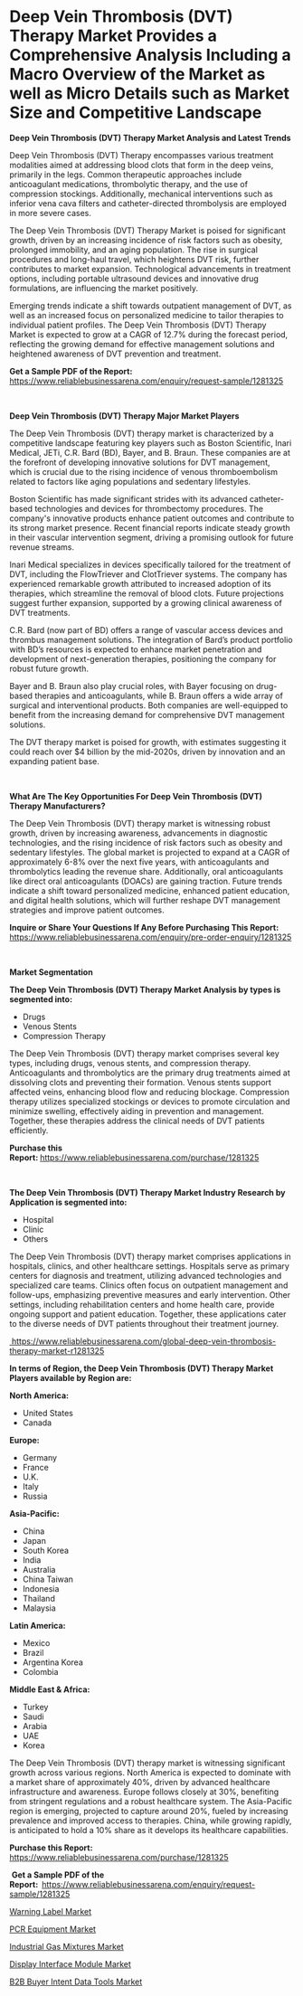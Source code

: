 <p><h1>Deep Vein Thrombosis (DVT) Therapy Market Provides a Comprehensive Analysis Including a Macro Overview of the Market as well as Micro Details such as Market Size and Competitive Landscape</h1></p><p><strong>Deep Vein Thrombosis (DVT) Therapy Market Analysis and Latest Trends</strong></p>
<p><p>Deep Vein Thrombosis (DVT) Therapy encompasses various treatment modalities aimed at addressing blood clots that form in the deep veins, primarily in the legs. Common therapeutic approaches include anticoagulant medications, thrombolytic therapy, and the use of compression stockings. Additionally, mechanical interventions such as inferior vena cava filters and catheter-directed thrombolysis are employed in more severe cases.</p><p>The Deep Vein Thrombosis (DVT) Therapy Market is poised for significant growth, driven by an increasing incidence of risk factors such as obesity, prolonged immobility, and an aging population. The rise in surgical procedures and long-haul travel, which heightens DVT risk, further contributes to market expansion. Technological advancements in treatment options, including portable ultrasound devices and innovative drug formulations, are influencing the market positively. </p><p>Emerging trends indicate a shift towards outpatient management of DVT, as well as an increased focus on personalized medicine to tailor therapies to individual patient profiles. The Deep Vein Thrombosis (DVT) Therapy Market is expected to grow at a CAGR of 12.7% during the forecast period, reflecting the growing demand for effective management solutions and heightened awareness of DVT prevention and treatment.</p></p>
<p><strong>Get a Sample PDF of the Report:&nbsp;</strong> <a href="https://www.reliablebusinessarena.com/enquiry/request-sample/1281325?utm_campaign=1290&utm_medium=2&utm_source=Github&utm_content=ia&utm_term=30092024&utm_id=deep-vein-thrombosis-dvt-therapy">https://www.reliablebusinessarena.com/enquiry/request-sample/1281325</a></p>
<p>&nbsp;</p>
<p><strong>Deep Vein Thrombosis (DVT) Therapy Major Market Players</strong></p>
<p><p>The Deep Vein Thrombosis (DVT) therapy market is characterized by a competitive landscape featuring key players such as Boston Scientific, Inari Medical, JETi, C.R. Bard (BD), Bayer, and B. Braun. These companies are at the forefront of developing innovative solutions for DVT management, which is crucial due to the rising incidence of venous thromboembolism related to factors like aging populations and sedentary lifestyles.</p><p>Boston Scientific has made significant strides with its advanced catheter-based technologies and devices for thrombectomy procedures. The company's innovative products enhance patient outcomes and contribute to its strong market presence. Recent financial reports indicate steady growth in their vascular intervention segment, driving a promising outlook for future revenue streams.</p><p>Inari Medical specializes in devices specifically tailored for the treatment of DVT, including the FlowTriever and ClotTriever systems. The company has experienced remarkable growth attributed to increased adoption of its therapies, which streamline the removal of blood clots. Future projections suggest further expansion, supported by a growing clinical awareness of DVT treatments.</p><p>C.R. Bard (now part of BD) offers a range of vascular access devices and thrombus management solutions. The integration of Bard’s product portfolio with BD’s resources is expected to enhance market penetration and development of next-generation therapies, positioning the company for robust future growth.</p><p>Bayer and B. Braun also play crucial roles, with Bayer focusing on drug-based therapies and anticoagulants, while B. Braun offers a wide array of surgical and interventional products. Both companies are well-equipped to benefit from the increasing demand for comprehensive DVT management solutions.</p><p>The DVT therapy market is poised for growth, with estimates suggesting it could reach over $4 billion by the mid-2020s, driven by innovation and an expanding patient base.</p></p>
<p>&nbsp;</p>
<p><strong>What Are The Key Opportunities For Deep Vein Thrombosis (DVT) Therapy Manufacturers?</strong></p>
<p><p>The Deep Vein Thrombosis (DVT) therapy market is witnessing robust growth, driven by increasing awareness, advancements in diagnostic technologies, and the rising incidence of risk factors such as obesity and sedentary lifestyles. The global market is projected to expand at a CAGR of approximately 6-8% over the next five years, with anticoagulants and thrombolytics leading the revenue share. Additionally, oral anticoagulants like direct oral anticoagulants (DOACs) are gaining traction. Future trends indicate a shift toward personalized medicine, enhanced patient education, and digital health solutions, which will further reshape DVT management strategies and improve patient outcomes.</p></p>
<p><strong>Inquire or Share Your Questions If Any Before Purchasing This Report:</strong> <a href="https://www.reliablebusinessarena.com/enquiry/pre-order-enquiry/1281325?utm_campaign=1290&utm_medium=2&utm_source=Github&utm_content=ia&utm_term=30092024&utm_id=deep-vein-thrombosis-dvt-therapy">https://www.reliablebusinessarena.com/enquiry/pre-order-enquiry/1281325</a></p>
<p>&nbsp;</p>
<p><strong>Market Segmentation</strong></p>
<p><strong>The Deep Vein Thrombosis (DVT) Therapy Market Analysis by types is segmented into:</strong></p>
<p><ul><li>Drugs</li><li>Venous Stents</li><li>Compression Therapy</li></ul></p>
<p><p>The Deep Vein Thrombosis (DVT) therapy market comprises several key types, including drugs, venous stents, and compression therapy. Anticoagulants and thrombolytics are the primary drug treatments aimed at dissolving clots and preventing their formation. Venous stents support affected veins, enhancing blood flow and reducing blockage. Compression therapy utilizes specialized stockings or devices to promote circulation and minimize swelling, effectively aiding in prevention and management. Together, these therapies address the clinical needs of DVT patients efficiently.</p></p>
<p><strong>Purchase this Report:&nbsp;</strong><a href="https://www.reliablebusinessarena.com/purchase/1281325?utm_campaign=1290&utm_medium=2&utm_source=Github&utm_content=ia&utm_term=30092024&utm_id=deep-vein-thrombosis-dvt-therapy">https://www.reliablebusinessarena.com/purchase/1281325</a></p>
<p>&nbsp;</p>
<p><strong>The Deep Vein Thrombosis (DVT) Therapy Market Industry Research by Application is segmented into:</strong></p>
<p><ul><li>Hospital</li><li>Clinic</li><li>Others</li></ul></p>
<p><p>The Deep Vein Thrombosis (DVT) therapy market comprises applications in hospitals, clinics, and other healthcare settings. Hospitals serve as primary centers for diagnosis and treatment, utilizing advanced technologies and specialized care teams. Clinics often focus on outpatient management and follow-ups, emphasizing preventive measures and early intervention. Other settings, including rehabilitation centers and home health care, provide ongoing support and patient education. Together, these applications cater to the diverse needs of DVT patients throughout their treatment journey.</p></p>
<p><a href="https://www.reliablebusinessarena.com/global-deep-vein-thrombosis-therapy-market-r1281325?utm_campaign=1290&utm_medium=2&utm_source=Github&utm_content=ia&utm_term=30092024&utm_id=deep-vein-thrombosis-dvt-therapy">&nbsp;https://www.reliablebusinessarena.com/global-deep-vein-thrombosis-therapy-market-r1281325</a></p>
<p><strong>In terms of Region, the Deep Vein Thrombosis (DVT) Therapy Market Players available by Region are:</strong></p>
<p>
    <p> <strong> North America: </strong>
        <ul>
            <li>United States</li>
            <li>Canada</li>
        </ul>
        </p> 
    <p> <strong> Europe: </strong>
        <ul>
            <li>Germany</li>
            <li>France</li>
            <li>U.K.</li>
            <li>Italy</li>
            <li>Russia</li>
        </ul>
        </p> 
    <p> <strong> Asia-Pacific: </strong>
        <ul>
            <li>China</li>
            <li>Japan</li>
            <li>South Korea</li>
            <li>India</li>
            <li>Australia</li>
            <li>China Taiwan</li>
            <li>Indonesia</li>
            <li>Thailand</li>
            <li>Malaysia</li>
        </ul>
        </p> 
    <p> <strong> Latin America: </strong>
        <ul>
            <li>Mexico</li>
            <li>Brazil</li>
            <li>Argentina Korea</li>
            <li>Colombia</li>
        </ul>
        </p> 
    <p> <strong> Middle East & Africa: </strong>
        <ul>
            <li>Turkey</li>
            <li>Saudi</li>
            <li>Arabia</li>
            <li>UAE</li>
            <li>Korea</li>
        </ul>
    </p>
    </p>
<p><p>The Deep Vein Thrombosis (DVT) therapy market is witnessing significant growth across various regions. North America is expected to dominate with a market share of approximately 40%, driven by advanced healthcare infrastructure and awareness. Europe follows closely at 30%, benefiting from stringent regulations and a robust healthcare system. The Asia-Pacific region is emerging, projected to capture around 20%, fueled by increasing prevalence and improved access to therapies. China, while growing rapidly, is anticipated to hold a 10% share as it develops its healthcare capabilities.</p></p>
<p><strong>Purchase this Report: </strong><a href="https://www.reliablebusinessarena.com/purchase/1281325?utm_campaign=1290&utm_medium=2&utm_source=Github&utm_content=ia&utm_term=30092024&utm_id=deep-vein-thrombosis-dvt-therapy">https://www.reliablebusinessarena.com/purchase/1281325</a></p>
<p>&nbsp;<strong>Get a Sample PDF of the Report:&nbsp;&nbsp;</strong><a href="https://www.reliablebusinessarena.com/enquiry/request-sample/1281325?utm_campaign=1290&utm_medium=2&utm_source=Github&utm_content=ia&utm_term=30092024&utm_id=deep-vein-thrombosis-dvt-therapy">https://www.reliablebusinessarena.com/enquiry/request-sample/1281325</a></p>
<p><strong></strong></p>
<p><p><a href="https://www.linkedin.com/pulse/warning-label-market-insights-products-regional-analysis-forecasted-7fezf?utm_campaign=1290&utm_medium=2&utm_source=Github&utm_content=ia&utm_term=30092024&utm_id=deep-vein-thrombosis-dvt-therapy">Warning Label Market</a></p><p><a href="https://www.linkedin.com/pulse/role-pcr-equipment-market-applications-labortarieshospitalsothers-6wxye?utm_campaign=1290&utm_medium=2&utm_source=Github&utm_content=ia&utm_term=30092024&utm_id=deep-vein-thrombosis-dvt-therapy">PCR Equipment Market</a></p><p><a href="https://issuu.com/reportprime-2/docs/industrial-gas-mixtures-market-size_9675aebad59396?utm_campaign=1290&utm_medium=2&utm_source=Github&utm_content=ia&utm_term=30092024&utm_id=deep-vein-thrombosis-dvt-therapy">Industrial Gas Mixtures Market</a></p><p><a href="https://issuu.com/reportprime-2/docs/display-interface-module-market-siz_be29099b1824bf?utm_campaign=1290&utm_medium=2&utm_source=Github&utm_content=ia&utm_term=30092024&utm_id=deep-vein-thrombosis-dvt-therapy">Display Interface Module Market</a></p><p><a href="https://github.com/lylyparadise/Market-Research-Report-List-5/blob/main/b2b-buyer-intent-data-tools-market.md?utm_campaign=1290&utm_medium=2&utm_source=Github&utm_content=ia&utm_term=30092024&utm_id=deep-vein-thrombosis-dvt-therapy">B2B Buyer Intent Data Tools Market</a></p></p>